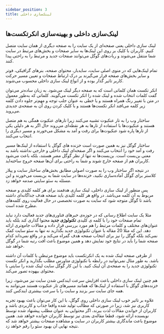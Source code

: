 ```yaml
---
sidebar_position: 3
title: لینک‌سازی داخلی
---
```


## لینک‌سازی داخلی و بهینه‌سازی انکرتکست‌ها

لینک سازی داخلی یعنی صفحه‌ای از یک سایت را به صفحه دیگری از همان سایت متصل کنیم. کاربران با کلیک بر روی این لینک‌ها به سایر صفحات و بخش‌های مرتبط در سایت شما منتقل می‌شوند و ربات‌های گوگل می‌توانند صفحات جدید و مرتبط را به راحتی پیدا کنند.

تمام لینک‌هایی که در منوی اصلی سایت، سایدبار، محتوای صفحه، بنرهای گرافیکی، فوتر و سایر بخش‌های صفحه قرار می‌گیرند بر درک ارتباط صفحات و تعیین مسیر حرکت کاربر تاثیر گذار بوده و از انواع لینک سازی داخلی محسوب می‌شوند.

انکر تکست همان کلماتی است که به صفحه دیگر لینک می‌شود. به زبان ساده‌تر می‌توان گفت کلمات انتخاب شده و لینک شده را انکر تکست می‌گویند. کلماتی که به‌طور معمول در متن با تغییر رنگ همراه هستند و یا خطی به عنوان جلب توجه و مهم‌تر جلوه دادن کلمه زیر کلمه می‌افتد انکر تکست‌ها هستند و با کلیک کردن روی آن به صفحه‌ی جدیدی می‌روید.

ساختار وب را به تار عنکبوت تشبیه می‌کنند زیرا تارهای عنکبوت همگی به هم متصل هستند و عنکبوت‌ها با استفاده از تارها به هر نقطه‌ای می‌روند حال اگر به هر دلیلی یکی از تارها پاره شود عنکبوت‌ها برای رفت و آمد به مشکل می‌خورند و مسیر دیگری را انتخاب می‌کنند.

ساختار گوگل نیز به همین صورت است خزنده های گوگل با استفاده از لینک‌ها مسیر رفت و آمد خود را انتخاب می‌کنند و اگر صفحه‌ای لینک داخلی و خارجی نداشته باشد به معنی بن‌بست است. بن‌بست‌ها نه تنها از نظر گوگل مضر هستند، بلکه باعث می‌شود کاربران هم از صفحه خارج شوند و شما به راحتی برای آن‌ها صفحه خروج ساخته‌اید.

در نتیجه اگر ساختار وب را به صورت اصولی مطابق بخش‌های ساختار سایت و پیلار کلاستر برای گوگل آماده‌سازی نکنید، خزنده‌ها در سایت شما به بن‌بست می‌خورند و این مسئله به سئو سایتی صدمه خواهد زد.

پس منظور از لینک سازی داخلی، لینک سازی هدفمند برای هر کلمه کلیدی و صفحه مربوط به آن کلمه می‌باشد. در واقع هر کلمه کلیدی باید صفحه هدف جداگانه‌ای داشته باشد تا گوگل متوجه شود که سایت به صورت تخصصی در حال فعالیت روی کلمه‌های مطرح شده است.

مثلا یک سایت اطلاع رسانی که در حوزه‌ی خبرهای فناوری‌های جدید فعالیت دارد نباید تمام صفحات خود را با کلمه ی کلیدی **تکنولوژی جدید** محتوا گذاری کند بلکه باید عنوان‌های مختلف و کلمات مرتبط را هم مورد بررسی قرار داده و مقالات جامع‌تری ارائه دهد. این که مثلا 20 مقاله با عنوان تکنولوژی جدید بگذارید نه تنها به سئو سایت کمک نمی‌کند بلکه گوگل را نیز برای انتخاب صفحه هدف گمراه می‌کند و در واقع نمی‌داند کدام صفحه شما را باید در نتایج خود نمایش دهد و همین موضوع باعث افت رتبه شما در گوگل خواهد شد.

از طرفی صفحه لینک شده به یک انکرتکست باید موضوع مرتبطی با کلمات آن داشته باشد. به طور مثال نمی‌توانید در رابطه با تکنولوژی متاورس مطلب بگذارید و انکر تکست تکنولوژی جدید را به صفحه‌ی آن لینک کنید. با این کار گوگل سایت لینک شده را سایتی با محتوای بیهوده تصور می‌کند.

هم چنین لینک سازی داخلی باعث افزایش سرعت ایندکس شدن سایت نیز می‌شود، زیرا خزنده‌های گوگل با استفاده از لینک‌ها که همانند مسیرهای تار عنکبوت هستند می‌توانند به همه جای سایت سر بزنند و سایت را با سرعت بیشتری ایندکس کنند.

علاوه بر تاثیر خوب لینک سازی داخلی روی گوگل، با این کار می‌توان باعث بهبود تجربه کاربری نیز شد، زیرا در صورتی که مطالب تولید شده واقعا جذاب و کاربردی باشد و کاربران از خواندن مقالات لذت ببرند، اگر محتوایی به عنوان مطلب پیشنهاد شده توسط نویسنده ارائه شود، قطعا مقاله‌ی بعدی نیز توسط کاربران خوانده خواهد شد. همین موضوع باعث ماندگاری بیشتر کاربران در سایت و مشاهده صفحات بیشتر خواهد شد که نتیجه نهایی آن بهبود سئو را رقم خواهد زد.
